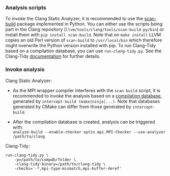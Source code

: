 ### Analysis scripts
To invoke the Clang Static Analyzer, it is recommended to use the
[scan-build](https://github.com/rizsotto/scan-build) package implemented in Python. You can
either use the scripts being part in the Clang repository
(`llvm/tools/clang/tools/scan-build-py/bin`) or install them with `pip
install scan-build`. Note that on `make install` LLVM copies an old Perl version
of `scan-build` to `/usr/local/bin` which therefore might overwrite the Python
version installed with pip. To run Clang-Tidy based on a compilation database,
you can use `run-clang-tidy.py`. See the Clang-Tidy
[documentation](http://clang.llvm.org/extra/clang-tidy/) for further
details.

### Invoke analysis

Clang Static Analyzer:

- As the MPI wrapper compiler interferes with the `scan-build` script, it is
  recommended to invoke the analysis based on a
  [compilation database](http://clang.llvm.org/docs/JSONCompilationDatabase.html),
  generated by `intercept-build (make|ninja|...)`. Note that databases generated
  by CMake can differ from those generated by `intercept-build`.

- After the compilation database is created, analysis can be triggered with:<br>
  `analyze-build --enable-checker optin.mpi.MPI-Checker --use-analyzer
  /path/to/clang`

Clang-Tidy:

```
run-clang-tidy.py \
    -p=/path/to/compdb/folder \
    -clang-tidy-binary=/path/to/clang-tidy \
    -checks='-*,mpi-type-mismatch,mpi-buffer-deref'
```
